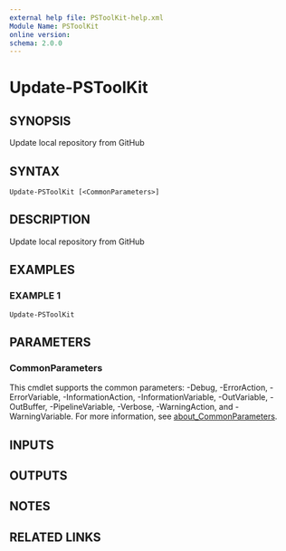 ```yaml
---
external help file: PSToolKit-help.xml
Module Name: PSToolKit
online version:
schema: 2.0.0
---
```


# Update-PSToolKit

## SYNOPSIS
Update local repository from GitHub

## SYNTAX

```
Update-PSToolKit [<CommonParameters>]
```

## DESCRIPTION
Update local repository from GitHub

## EXAMPLES

### EXAMPLE 1
```
Update-PSToolKit
```

## PARAMETERS

### CommonParameters
This cmdlet supports the common parameters: -Debug, -ErrorAction, -ErrorVariable, -InformationAction, -InformationVariable, -OutVariable, -OutBuffer, -PipelineVariable, -Verbose, -WarningAction, and -WarningVariable. For more information, see [about_CommonParameters](http://go.microsoft.com/fwlink/?LinkID=113216).

## INPUTS

## OUTPUTS

## NOTES

## RELATED LINKS
